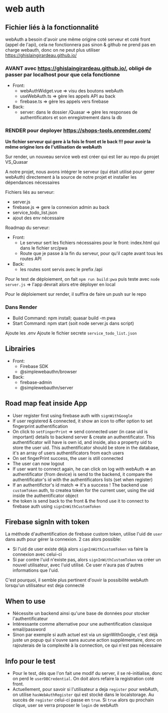 # web auth

## Fichier liés à la fonctionnalité

webAuth a besoin d'avoir une même origine coté serveur et coté front (appel de l'api), cela ne fonctionnera pas sinon
& github ne prend pas en charge webauth, donc on ne peut plus utiliser https://ghislaingirardeau.github.io/

### AVANT avec https://ghislaingirardeau.github.io/, obligé de passer par localhost pour que cela fonctionne

- Front:
  - webAuthWidget.vue => visu des boutons webAuth
  - useWebAuth.ts => gère les appels API au back
  - firebase.ts => gère les appels vers firebase
- Back:
  - server: dans le dossier /Quasar => gère les responses de authentificators et son enregistrement dans la db

### RENDER pour deployer https://shops-tools.onrender.com/

**Un fichier serveur qui gere à la fois le front et le back !!! pour avoir la même origine lors de l'utilisation de webAuth**

Sur render, un nouveau service web est créer qui est lier au repo du projet VS_Quasar

A notre projet, nous avons intégrer le serveur (qui était utilisé pour gerer webAuth) directement à la source de notre projet et installer les dépendances nécessaires

Fichiers liés au serveur:

- server.js
- firebase.js => gere la connexion admin au back
- service_todo_list.json
- ajout des env nécessaire

Roadmap du serveur:

- Front:
  - Le serveur sert les fichiers nécessaires pour le front: index.html qui dans le fichier src/pwa
  - Route que je passe à la fin du serveur, pour qu'il capte avant tous les routes API
- Back:
  - les routes sont servis avec le prefix /api

Pour le test de déploiement, on fait `npm run build:pwa` puis teste avec `node server.js` => l'app devrait alors etre déployer en local

Pour le déploiement sur render, il suffira de faire un push sur le repo

### Dans Render

- Build Command: npm install; quasar build -m pwa
- Start Command: npm start (soit node server.js dans script)

Ajoute les .env
Ajoute le fichier secrete `service_todo_list.json`

## Librairies

- Front:
  - Firebase SDK
  - @simplewebauthn/browser
- Back:
  - firebase-admin
  - @simplewebauthn/server

## Road map feat inside App

- User register first using firebase auth with `signWithGoogle`
- If user registered & connected, it show an icon to offer option to set fingerprint authentification
- On click to `setFingerPrint` => send connected user (in case uid is important) details to backend server & create an authentificator. This authentificator will have is own id, and inside, also a property uid to store the user uid. This authentificator should be store in the database, it's an array of users authentificators from each users
- On set fingerPrint success, the user is still connected
- The user can now logout
- If user want to connect again, he can click on log with webAuth => an authentificator (from device) is send to the backend, it compare the authentificator's id with the authentificators lists (set when register)
- If an authentifictor's id match => it's a success ! The backend use `customToken` auth, to createa token for the current user, using the uid inside the authentificator object
- the token is send back to the front & the frond use it to connect to firebase auth using `signInWithCustomToken`

## Firebase signIn with token

La méthode d'authentification de firebase custom token, utilise l'uid de `user` dans auth pour gérer la connexion. 2 cas alors possible:

- Si l'uid de user existe déjà alors `signInWithCustomToken` va faire la connexion avec celui-ci
- Si par contre l'uid n'existe pas, alors `signInWithCustomToken` va créer un nouvel utilisateur, avec l'uid utilisé. Ce user n'aura pas d'autres informations que l'uid.

C'est pourquoi, il semble plus pertinent d'ouvir la possibilité webAuth lorsqu'un utilisateur est deja connecté

## When to use

- Nécessite un backend ainsi qu'une base de données pour stocker l'authentificateur
- Intéressante comme alternative pour une authentification classique email/password
- Sinon par exemple si auth actuel est via un signWithGoogle, c'est déjà juste un popup qui s'ouvre sans aucune action supplémentaire, donc on rajouterais de la complexité à la connection, ce qui n'est pas nécessaire

## Info pour le test

- Pour le test, dés que l'on fait une modif du server, il se ré-initialise, donc on perd le `userDBCredential`. On doit alors refaire la registration coté front.
- Actuellement, pour savoir si l'utilisateur a deja `register` pour webAuth, on utilise `hasWebAuthRegister` qui est stocké dans le localstorage. Au succès de `register` celui-ci passe en `true`. Si `true` alors qu prochain clique, user se verra proposer le `login` de webAuth
